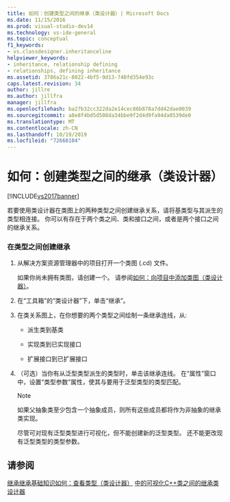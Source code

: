 ```yaml
---
title: 如何：创建类型之间的继承（类设计器）| Microsoft Docs
ms.date: 11/15/2016
ms.prod: visual-studio-dev14
ms.technology: vs-ide-general
ms.topic: conceptual
f1_keywords:
- vs.classdesigner.inheritanceline
helpviewer_keywords:
- inheritance, relationship defining
- relationships, defining inheritance
ms.assetid: 3786a21c-8022-4bf5-9d13-740fd354e93c
caps.latest.revision: 34
author: jillre
ms.author: jillfra
manager: jillfra
ms.openlocfilehash: ba27b32cc322da2e14cec86b878a7dd42dae0039
ms.sourcegitcommit: a8e8f4bd5d508da34bbe9f2d4d9fa94da0539de0
ms.translationtype: MT
ms.contentlocale: zh-CN
ms.lasthandoff: 10/19/2019
ms.locfileid: "72668104"
---
```

# <a name="how-to-create-inheritance-between-types-class-designer"></a>如何：创建类型之间的继承（类设计器）
[!INCLUDE[vs2017banner](../includes/vs2017banner.md)]

若要使用类设计器在类图上的两种类型之间创建继承关系，请将基类型与其派生的类型相连接。 你可以有存在于两个类之间、类和接口之间，或者是两个接口之间的继承关系。

### <a name="to-create-an-inheritance-between-types"></a>在类型之间创建继承

1. 从解决方案资源管理器中的项目打开一个类图 (.cd) 文件。

     如果你尚未拥有类图，请创建一个。 请参阅[如何：向项目中添加类图（类设计器）](../ide/how-to-add-class-diagrams-to-projects-class-designer.md)。

2. 在“工具箱”的“类设计器”下，单击“继承”。

3. 在类关系图上，在你想要的两个类型之间绘制一条继承连线，从:

    - 派生类到基类

    - 实现类到已实现接口

    - 扩展接口到已扩展接口

4. （可选）当你有从泛型类型派生的类型时，单击该继承连线。 在“属性”窗口中，设置“类型参数”属性，使其与要用于泛型类型的类型匹配。

    > [!NOTE]
    > 如果父抽象类至少包含一个抽象成员，则所有这些成员都将作为非抽象的继承类实现。
    >
    >  尽管可对现有泛型类型进行可视化，但不能创建新的泛型类型。 还不能更改现有泛型类型的类型参数。

## <a name="see-also"></a>请参阅
 [继承](https://msdn.microsoft.com/library/81d64ee4-50f9-4d6c-a8dc-257c348d2eea)[继承基础知识](https://msdn.microsoft.com/library/dfc8deba-f5b3-4d1d-a937-7cb826446fc5)[如何：查看类型（类设计器）](../ide/how-to-view-inheritance-between-types-class-designer.md) [中的可视化C++类之间的继承类设计器](../ide/visual-cpp-classes-in-class-designer.md)
